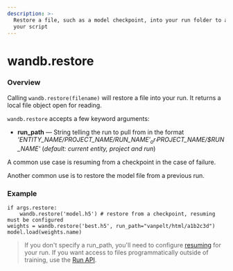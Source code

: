 ```yaml
---
description: >-
  Restore a file, such as a model checkpoint, into your run folder to access in
  your script
---
```


# wandb.restore

### Overview

Calling `wandb.restore(filename)` will restore a file into your run. It returns a local file object open for reading.

`wandb.restore` accepts a few keyword arguments:

* **run\_path** — String telling the run to pull from in the format _'$ENTITY\_NAME/$PROJECT\_NAME/$RUN\_NAME'_ or _'$PROJECT\_NAME/$RUN\_NAME'_ \(_default: current entity, project and run_\)

A common use case is resuming from a checkpoint in the case of failure.

Another common use is to restore the model file from a previous run.

### Example

```text
if args.restore:
    wandb.restore('model.h5') # restore from a checkpoint, resuming must be configured
weights = wandb.restore('best.h5', run_path="vanpelt/html/a1b2c3d")
model.load(weights.name)
```

> If you don't specify a run\_path, you'll need to configure [resuming](../advanced/resuming.md) for your run. If you want access to files programmatically outside of training, use the [Run API]().

